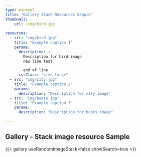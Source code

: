 ```yaml
---
type: minimal
title: "Gallery Stack Resources Sample"
thumbnail:
    url: /img/bird.jpg
    
resources:
  - src: "img/bird.jpg"
    title: "Example caption 1"
    params:
      description: |
        Description for bird image
        new line test

        end of line
      cssClass: "size-large"
  - src: "img/city.jpg"
    title: "Example caption 2"
    params:
      description: "Description for city image"
  - src: "img/boots.jpg"
    title: "Example caption 3"
    params:
      description: "Description for boots image"    

---
```


## Gallery - Stack image resource Sample

{{< gallery useRandomImageStack=false showSearch=true >}}
